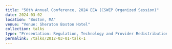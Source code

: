 ```yaml
---
title: "50th Annual Conference, 2024 EEA (CSWEP Organized Session)"
date: 2024-03-02
location: "Boston, MA"
venue: "Venue: Sheraton Boston Hotel"
collection: talks
type: "Presentation: Regulation, Technology and Provider Redistribution"
permalink: /talks/2012-03-01-talk-1
---
```


